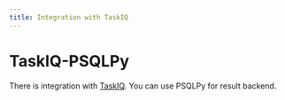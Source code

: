 ```yaml
---
title: Integration with TaskIQ
---
```


# TaskIQ-PSQLPy

There is integration with [TaskIQ](https://github.com/taskiq-python/taskiq-psqlpy).
You can use PSQLPy for result backend.
